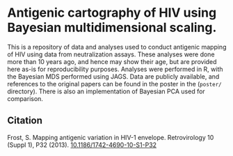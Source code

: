 # Antigenic cartography of HIV using Bayesian multidimensional scaling.

This is a repository of data and analyses used to conduct antigenic mapping of HIV using data from neutralization assays. These analyses were done more than 10 years ago, and hence may show their age, but are provided here as-is for reproducibility purposes. Analyses were performed in R, with the Bayesian MDS performed using JAGS. Data are publicly available, and references to the original papers can be found in the poster in the (`poster/` directory). There is also an implementation of Bayesian PCA used for comparison.

## Citation

Frost, S. Mapping antigenic variation in HIV-1 envelope. Retrovirology 10 (Suppl 1), P32 (2013). [10.1186/1742-4690-10-S1-P32](https://doi.org/10.1186/1742-4690-10-S1-P32)
